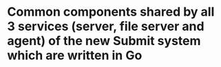 # Common components shared by all 3 services (server, file server and agent) of the new Submit system which are written in Go